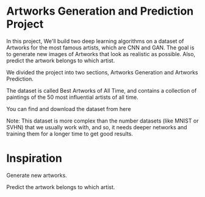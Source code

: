 # Artworks Generation and Prediction Project

In this project, We'll build two deep learning algorithms on a dataset of Artworks for the most famous artists, which are CNN and GAN. The goal is to generate new images of Artworks that look as realistic as possible. Also, predict the artwork belongs to which artist.

We divided the project into two sections, Artworks Generation and Artworks Prediction.

The dataset is called Best Artworks of All Time, and contains a collection of paintings of the 50 most influential artists of all time.

You can find and download the dataset from here

Note: This dataset is more complex than the number datasets (like MNIST or SVHN) that we usually work with, and so, it needs deeper networks and training them for a longer time to get good results.

# Inspiration
Generate new artworks.

Predict the artwork belongs to which artist.
